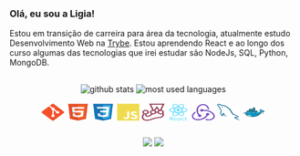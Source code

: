 ### Olá, eu sou a Ligia!

Estou em transição de carreira para área da tecnologia, atualmente estudo Desenvolvimento Web na <a href="https://www.betrybe.com/" target="_blank">Trybe</a>. Estou aprendendo React e ao longo dos curso algumas das tecnologias que irei estudar são NodeJs, SQL, Python, MongoDB.

##

<div align="center">
  <picture>
    <source media="(prefers-color-scheme: dark)" srcset="https://github-readme-stats.vercel.app/api?username=ligia-arcanjo&show_icons=true&locale=en&theme=dracula">
    <source media="(prefers-color-scheme: light)" srcset="https://github-readme-stats.vercel.app/api?username=ramon-ferreira&show_icons=true&locale=en">
    <img alt="github stats">
  </picture>

   <picture>
    <source media="(prefers-color-scheme: dark)" srcset="https://github-readme-stats.anuraghazra1.vercel.app/api/top-langs/?username=ligia-arcanjo&locale=en&theme=dracula">
    <source media="(prefers-color-scheme: light)" srcset="https://github-readme-stats.anuraghazra1.vercel.app/api/top-langs/?username=ligia-arcanjo">
    <img alt="most used languages">
  </picture>
</div>

<div align="center" style="display: inline_block"><br>
  <img align="center" height="30" width="40" src="https://raw.githubusercontent.com/devicons/devicon/master/icons/git/git-original.svg">
  <img align="center" height="30" width="40" src="https://raw.githubusercontent.com/devicons/devicon/master/icons/html5/html5-original.svg">
  <img align="center" height="30" width="40" src="https://raw.githubusercontent.com/devicons/devicon/master/icons/css3/css3-original.svg">
  <img align="center" height="30" width="40" src="https://raw.githubusercontent.com/devicons/devicon/master/icons/javascript/javascript-plain.svg">
  <img align="center" height="30" width="40" src="https://raw.githubusercontent.com/devicons/devicon/master/icons/jest/jest-plain.svg">
  <img align="center" height="30" width="40" src="https://raw.githubusercontent.com/devicons/devicon/master/icons/react/react-original-wordmark.svg">
  <img align="center" height="30" width="40" src="https://raw.githubusercontent.com/devicons/devicon/1119b9f84c0290e0f0b38982099a2bd027a48bf1/icons/redux/redux-original.svg" />
  <img align="center" height="30" width="40" src="https://raw.githubusercontent.com/devicons/devicon/1119b9f84c0290e0f0b38982099a2bd027a48bf1/icons/mysql/mysql-original.svg">
  <img align="center" height="30" width="40" src="https://raw.githubusercontent.com/devicons/devicon/1119b9f84c0290e0f0b38982099a2bd027a48bf1/icons/docker/docker-original.svg">
</div>

##

<div align="center">
  <a href="https://www.linkedin.com/in/ligiaarcanjo/" target="_blank"><img src="https://img.shields.io/badge/-LinkedIn-%230077B5?style=for-the-badge&logo=linkedin&logoColor=white" target="_blank"></a> 
  <a href = "mailto:ligiaarcanjo84@gmail.com"><img src="https://img.shields.io/badge/-Gmail-%23333?style=for-the-badge&logo=gmail&logoColor=white" target="_blank"></a>
</div>
